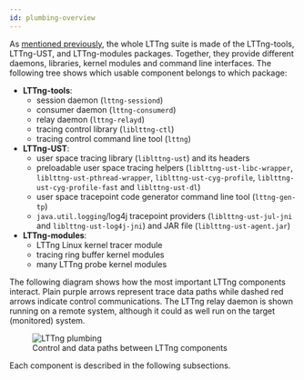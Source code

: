 ```yaml
---
id: plumbing-overview
---
```


As [mentioned previously](#doc-installing-lttng), the whole LTTng suite
is made of the LTTng-tools, LTTng-UST, and
LTTng-modules packages. Together, they provide different daemons, libraries,
kernel modules and command line interfaces. The following tree shows
which usable component belongs to which package:

  * **LTTng-tools**:
    * session daemon (`lttng-sessiond`)
    * consumer daemon (`lttng-consumerd`)
    * relay daemon (`lttng-relayd`)
    * tracing control library (`liblttng-ctl`)
    * tracing control command line tool (`lttng`)
  * **LTTng-UST**:
    * user space tracing library (`liblttng-ust`) and its headers
    * preloadable user space tracing helpers
      (`liblttng-ust-libc-wrapper`, `liblttng-ust-pthread-wrapper`,
      `liblttng-ust-cyg-profile`, `liblttng-ust-cyg-profile-fast`
      and `liblttng-ust-dl`)
    * user space tracepoint code generator command line tool
      (`lttng-gen-tp`)
    * `java.util.logging`/log4j tracepoint providers
      (`liblttng-ust-jul-jni` and `liblttng-ust-log4j-jni`) and JAR
      file (`liblttng-ust-agent.jar`)
  * **LTTng-modules**:
    * LTTng Linux kernel tracer module
    * tracing ring buffer kernel modules
    * many LTTng probe kernel modules

The following diagram shows how the most important LTTng components
interact. Plain purple arrows represent trace data paths while dashed
red arrows indicate control communications. The LTTng relay daemon is
shown running on a remote system, although it could as well run on the
target (monitored) system.

<figure class="img img-100">
<img src="/images/docs27/plumbing-27.png" alt="LTTng plumbing">
<figcaption>
    Control and data paths between LTTng components
</figcaption>
</figure>

Each component is described in the following subsections.
